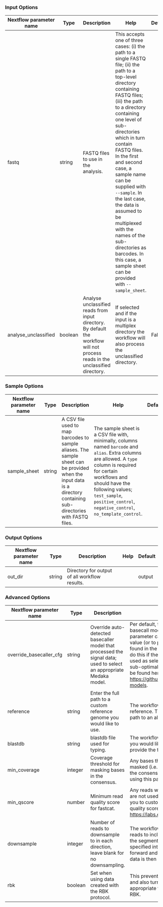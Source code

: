 ### Input Options

| Nextflow parameter name  | Type | Description | Help | Default |
|--------------------------|------|-------------|------|---------|
| fastq | string | FASTQ files to use in the analysis. | This accepts one of three cases: (i) the path to a single FASTQ file; (ii) the path to a top-level directory containing FASTQ files; (iii) the path to a directory containing one level of sub-directories which in turn contain FASTQ files. In the first and second case, a sample name can be supplied with `--sample`. In the last case, the data is assumed to be multiplexed with the names of the sub-directories as barcodes. In this case, a sample sheet can be provided with `--sample_sheet`. |  |
| analyse_unclassified | boolean | Analyse unclassified reads from input directory. By default the workflow will not process reads in the unclassified directory. | If selected and if the input is a multiplex directory the workflow will also process the unclassified directory. | False |


### Sample Options

| Nextflow parameter name  | Type | Description | Help | Default |
|--------------------------|------|-------------|------|---------|
| sample_sheet | string | A CSV file used to map barcodes to sample aliases. The sample sheet can be provided when the input data is a directory containing sub-directories with FASTQ files. | The sample sheet is a CSV file with, minimally, columns named `barcode` and `alias`. Extra columns are allowed. A `type` column is required for certain workflows and should have the following values; `test_sample`, `positive_control`, `negative_control`, `no_template_control`. |  |


### Output Options

| Nextflow parameter name  | Type | Description | Help | Default |
|--------------------------|------|-------------|------|---------|
| out_dir | string | Directory for output of all workflow results. |  | output |


### Advanced Options

| Nextflow parameter name  | Type | Description | Help | Default |
|--------------------------|------|-------------|------|---------|
| override_basecaller_cfg | string | Override auto-detected basecaller model that processed the signal data; used to select an appropriate Medaka model. | Per default, the workflow tries to determine the basecall model from the input data. This parameter can be used to override the detected value (or to provide a model name if none was found in the inputs). However, users should only do this if they know for certain which model was used as selecting the wrong option might give sub-optimal results. A list of recent models can be found here: https://github.com/nanoporetech/dorado#DNA-models. |  |
| reference | string | Enter the full path to a custom reference genome you would like to use. | The workflow defaults to the IRMA consensus reference. This option allows you to specify a path to an alternative reference. |  |
| blastdb | string | blastdb file used for typing. | The workflow provides the INSaFLU blastdb. If you would like to supply an alternative then provide the full path to the file here. |  |
| min_coverage | integer | Coverage threshold for masking bases in the consensus. | Any bases that are covered below 20x are masked (i.e. represented by 'N') by default in the consensus, this threshold can be changed using this parameter. | 20 |
| min_qscore | number | Minimum read quality score for fastcat. | Any reads which are below quality score of 9 are not used by default. This parameter allows you to customise that. For more information on quality scores please see this blog post: https://labs.epi2me.io/quality-scores | 9 |
| downsample | integer | Number of reads to downsample to in each direction, leave blank for no downsampling. | The workflow for each segment will first filter reads to include only those that are ±10% of the segment length before downsampling to the specified integer (taking an even split from forward and reverse reads). This downsampled data is then used in variant calling. |  |
| rbk | boolean | Set when using data created with the RBK protocol. | This prevents shorter reads being filtered out and also turns off downsampling as this is not appropriate for the shorter reads generated with RBK. | False |


